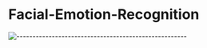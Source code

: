 # Facial-Emotion-Recognition
![-----------------------------------------------------](https://raw.githubusercontent.com/andreasbm/readme/master/assets/lines/rainbow.png)
